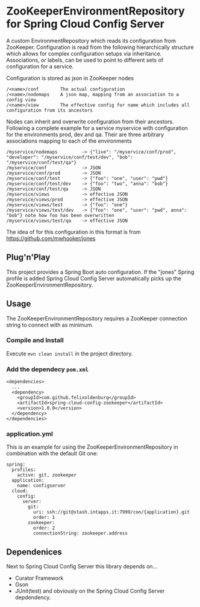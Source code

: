 # ZooKeeperEnvironmentRepository for Spring Cloud Config Server

A custom EnvironmentRepository which reads its configuration from ZooKeeper.
Configuration is read from the following hierarchically structure which allows for complex configuration setups via 
inheritance.
Associations, or labels, can be used to point to different sets of configuration for a service.

Configuration is stored as json in ZooKeeper nodes

    /<name>/conf        The actual configuration
    /<name>/nodemaps    A json map, mapping from an association to a config view
    /<name>/view        The effective config for name which includes all configuration from its ancestors

Nodes can inherit and overwrite configuration from their ancestors.
Following a complete example for a service myservice with configuration for the environments prod, dev and qa.
Their are three arbitrary associations mapping to each of the environments

    /myservice/nodemaps         -> {"live": "/myservice/conf/prod", "developer": "/myservice/conf/test/dev", "bob": "/myservice/conf/test/qa"}   
    /myservice/conf             -> JSON   
    /myservice/conf/prod        -> JSON   
    /myservice/conf/test        -> {"foo": "one", "user": "pwd"}   
    /myservice/conf/test/dev    -> {"foo": "two", "anna": "bob"}
    /myservice/conf/test/qa     -> JSON
    /myservice/views            -> effective JSON   
    /myservice/views/prod       -> effective JSON   
    /myservice/views/test       -> {"foo": "one"}
    /myservice/views/test/dev   -> {"foo": "one", "user": "pwd", anna": "bob"} note how foo has been overwritten
    /myservice/views/test/qa    -> effective JSON

The idea of for this configuration in this format is from https://github.com/mwhooker/jones

## Plug'n'Play
This project provides a Spring Boot auto configuration.
If the "jones" Spring profile is added Spring Cloud Config Server automatically picks up the 
ZooKeeperEnvironmentRepository.

## Usage
The ZooKeeperEnvironmentRepository requires a ZooKeeper connection string to connect with as minimum.

### Compile and Install
Execute ```mvn clean install``` in the project directory.

### Add the dependecy ```pom.xml```

    <dependencies>
      ...
      <dependency>
        <groupId>com.github.felixoldenburg</groupId>
        <artifactId>spring-cloud-config-zookeeper</artifactId>
        <version>1.0.0</version>
      </dependency>
    </dependencies>
    
### application.yml
This is an example for using the ZooKeeperEnvironmentRepository in combination with the default Git one:

    spring:
      profiles:
        active: git, zookeeper
      application:
        name: configserver
      cloud:
        config:
          server:
            git:
              uri: ssh://git@stash.intapps.it:7999/con/{application}.git
              order: 1
            zookeeper:
              order: 2
              connectionString: zookeeper.address
       
## Dependenices
Next to Spring Cloud Config Server this library depends on...
* Curator Framework
* Gson
* JUnit(test) and obviously on the Spring Cloud Config Server 
depdendency.
